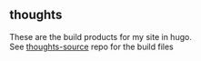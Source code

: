 ## thoughts
These are the build products for my site in hugo.  
See [thoughts-source](https://github.com/dorajam/thoughts-source) repo for the build files
